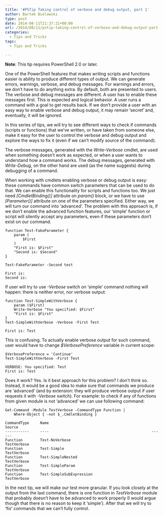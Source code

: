 ```yaml
---
title: '#PSTip Taking control of verbose and debug output, part 1'
author: Bartek Bielawski
type: post
date: 2014-08-11T21:37:21+00:00
url: /2014/08/11/pstip-taking-control-of-verbose-and-debug-output-part-1/
categories:
  - Tips and Tricks
tags:
  - Tips and Tricks

---
```

**Note**: This tip requires PowerShell 2.0 or later.

One of the PowerShell features that makes writing scripts and functions easier is ability to produce different types of output. We can generate errors, warnings, verbose, and debug messages. For warnings and errors, we don&#8217;t have to do anything extra. By default, both are presented to users. The verbose and debug messages are different. A user has to enable these messages first. This is expected and logical behavior. A user runs a command with a goal to get results back. If we don&#8217;t provide a user with an easy way to enable verbose and debug output, it may remain &#8216;secret&#8217; and, eventually, it will be ignored.

In this series of tips, we will try to see different ways to check if commands (scripts or functions) that we&#8217;ve written, or have taken from someone else, make it easy for the user to control the verbose and debug output and explore the ways to fix it (even if we can&#8217;t modify source of the command).

The verbose messages, generated with the _Write-Verbose_ cmdlet, are used when something doesn&#8217;t work as expected, or when a user wants to understand how a command works. The debug messages, generated with _Write-Debug_, on the other hand are used (as the name suggests) during debugging of a command.

When working with cmdlets enabling verbose or debug output is easy: these commands have common switch parameters that can be used to do that. We can enable this functionality for scripts and functions too. We just need _[CmdletBinding()]_ attribute on _param()_ block, or we have to use _[Parameter()]_ attribute on one of the parameters specified. Either way, we will turn our command into &#8216;advanced&#8217;. The problem with this approach is, if we don&#8217;t enable the advanced function features, our &#8216;simple&#8217; function or script will silently accept any parameters, even if these parameters don&#8217;t exist on our command.

```
function Test-FakeParameter {
    param (
        $First
    )
    "First is: $First"
    "Second is: $Second"
}

Test-FakeParameter -Second test

First is:
Second is:
```

If user will try to use _-Verbose_ switch on &#8216;simple&#8217; command nothing will happen: there is neither error, nor verbose output:

```
function Test-SimpleWithVerbose {
    param ($First)
    Write-Verbose "You specified: $First"
    "First is: $First"
}
Test-SimpleWithVerbose -Verbose -First Test

First is: Test
```

This is confusing. To actually enable verbose output for such command, user would have to change _$VerbosePreference_ variable in current scope:

```
$VerbosePreference = 'Continue'
Test-SimpleWithVerbose -First Test

VERBOSE: You specified: Test
First is: Test
```

Does it work? Yes. Is it best approach for this problem? I don&#8217;t think so. Instead, it would be a good idea to make sure that commands we produce are &#8216;advanced&#8217; (and by extension: they will produce verbose output if user requests it with _-Verbose_ switch). For example: to check if any of functions from given module is not &#8216;advanced&#8217; we can use following command:

```
Get-Command -Module TestVerbose -CommandType Function |
    Where-Object { -not $_.CmdletBinding }

CommandType     Name                                               Source
-----------     ----                                               ------
Function        Test-NoVerbose                                  TestVerbose
Function        Test-Simple                                     TestVerbose
Function        Test-SimpleNested                               TestVerbose
Function        Test-SimpleParam                                TestVerbose
Function        Test-SimpleSubExpression                        TestVerbose
```

In the next tip, we will make our test more granular. If you look closely at the output from the last command, there is one function in _TestVerbose_ module that probably doesn&#8217;t have to be advanced to work properly (I would argue though that there is no reason to keep it &#8216;simple&#8217;). After that we will try to &#8216;fix&#8217; commands that we can&#8217;t fully control.